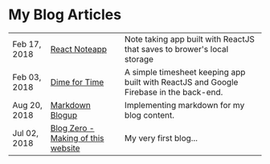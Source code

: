 # My Blog Articles

|      |      |      |
| ---- | ---- | ---- |
| Feb 17, 2018 | [React Noteapp](/blog/react-noteapp) |Note taking app built with ReactJS that saves to brower's local storage|
| Feb 03, 2018 | [Dime for Time](/blog/dime-for-time) |A simple timesheet keeping app built with ReactJS and Google Firebase in the back-end.|
| Aug 20, 2018 | [Markdown Blogup](/blog/markdown-blogup) | Implementing markdown for my blog content. |
| Jul 02, 2018 | [Blog Zero - Making of this website](/blog/blog-zero) | My very first blog... |